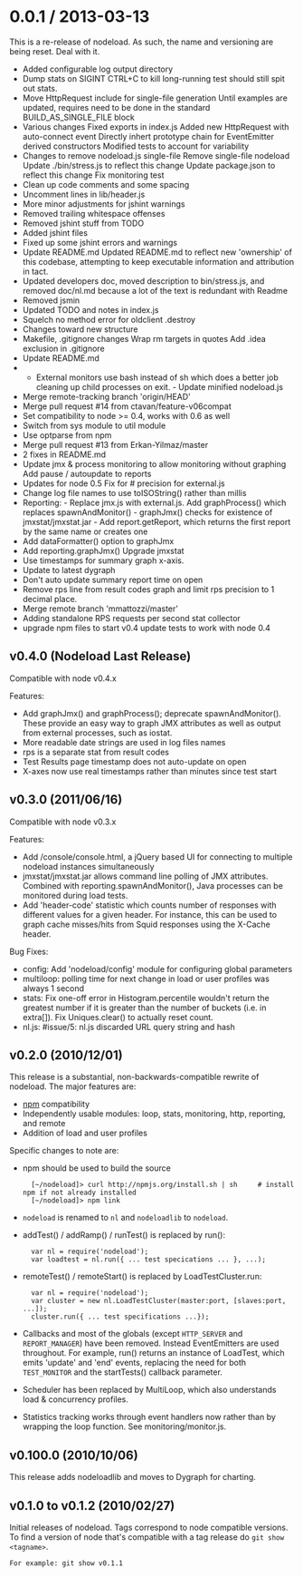 
0.0.1 / 2013-03-13 
==================

This is a re-release of nodeload. As such, the name and versioning are being reset. Deal with it.

  * Added configurable log output directory
  * Dump stats on SIGINT CTRL+C to kill long-running test should still spit out stats.
  * Move HttpRequest include for single-file generation Until examples are updated, requires need to be done in the standard BUILD_AS_SINGLE_FILE block
  * Various changes Fixed exports in index.js Added new HttpRequest with auto-connect event Directly inhert prototype chain for EventEmitter derived constructors Modified tests to account for variability
  * Changes to remove nodeload.js single-file Remove single-file nodeload Update ./bin/stress.js to reflect this change Update package.json to reflect this change Fix monitoring test
  * Clean up code comments and some spacing
  * Uncomment lines in lib/header.js
  * More minor adjustments for jshint warnings
  * Removed trailing whitespace offenses
  * Removed jshint stuff from TODO
  * Added jshint files
  * Fixed up some jshint errors and warnings
  * Update README.md Updated README.md to reflect new 'ownership' of this codebase, attempting to keep executable information and attribution in tact.
  * Updated developers doc, moved description to bin/stress.js, and removed doc/nl.md because a lot of the text is redundant with Readme
  * Removed jsmin
  * Updated TODO and notes in index.js
  * Squelch no method error for oldclient .destroy
  * Changes toward new structure
  * Makefile, .gitignore changes Wrap rm targets in quotes Add .idea exclusion in .gitignore
  * Update README.md
  * - External monitors use bash instead of sh which does a better job cleaning up child processes on exit. - Update minified nodeload.js
  * Merge remote-tracking branch 'origin/HEAD'
  * Merge pull request #14 from ctavan/feature-v06compat
  * Set compatibility to node >= 0.4, works with 0.6 as well
  * Switch from sys module to util module
  * Use optparse from npm
  * Merge pull request #13 from Erkan-Yilmaz/master
  * 2 fixes in README.md
  * Update jmx & process monitoring to allow monitoring without graphing Add pause / autoupdate to reports
  * Updates for node 0.5 Fix for # precision for external.js
  * Change log file names to use toISOString() rather than millis
  * Reporting: - Replace jmx.js with external.js. Add graphProcess() which replaces spawnAndMonitor() - graphJmx() checks for existence of jmxstat/jmxstat.jar - Add report.getReport, which returns the first report by the same name or creates one
  * Add dataFormatter() option to graphJmx
  * Add reporting.graphJmx() Upgrade jmxstat
  * Use timestamps for summary graph x-axis.
  * Update to latest dygraph
  * Don't auto update summary report time on open
  * Remove rps line from result codes graph and limit rps precision to 1 decimal place.
  * Merge remote branch 'mmattozzi/master'
  * Adding standalone RPS requests per second stat collector
  * upgrade npm files to start v0.4 update tests to work with node 0.4

## v0.4.0 (Nodeload Last Release) ##

Compatible with node v0.4.x

Features:

* Add graphJmx() and graphProcess(); deprecate spawnAndMonitor(). These provide an easy way to graph JMX attributes as well as output from external processes, such as iostat.
* More readable date strings are used in log files names
* rps is a separate stat from result codes
* Test Results page timestamp does not auto-update on open
* X-axes now use real timestamps rather than minutes since test start

## v0.3.0 (2011/06/16) ##

Compatible with node v0.3.x

Features:

* Add /console/console.html, a jQuery based UI for connecting to multiple nodeload instances simultaneously
* jmxstat/jmxstat.jar allows command line polling of JMX attributes. Combined with reporting.spawnAndMonitor(), Java processes can be monitored during load tests.
* Add 'header-code' statistic which counts number of responses with different values for a given header. For instance, this can be used to graph cache misses/hits from Squid responses using the X-Cache header.

Bug Fixes:

* config: Add 'nodeload/config' module for configuring global parameters
* multiloop: polling time for next change in load or user profiles was always 1 second
* stats: Fix one-off error in Histogram.percentile wouldn't return the greatest number if it is greater than the number of buckets (i.e. in extra[]). Fix Uniques.clear() to actually reset count.
* nl.js: #issue/5: nl.js discarded URL query string and hash

## v0.2.0 (2010/12/01) ##

This release is a substantial, non-backwards-compatible rewrite of nodeload. The major features are:

* [npm](http://npmjs.org/) compatibility
* Independently usable modules: loop, stats, monitoring, http, reporting, and remote
* Addition of load and user profiles

Specific changes to note are:

* npm should be used to build the source

        [~/nodeload]> curl http://npmjs.org/install.sh | sh     # install npm if not already installed
        [~/nodeload]> npm link

* `nodeload` is renamed to `nl` and `nodeloadlib` to `nodeload`.

* addTest() / addRamp() / runTest() is replaced by run():

        var nl = require('nodeload');
        var loadtest = nl.run({ ... test specications ... }, ...);

* remoteTest() / remoteStart() is replaced by LoadTestCluster.run:

        var nl = require('nodeload');
        var cluster = new nl.LoadTestCluster(master:port, [slaves:port, ...]);
        cluster.run({ ... test specifications ...});

* Callbacks and most of the globals (except `HTTP_SERVER` and `REPORT_MANAGER`) have been removed. Instead EventEmitters are used throughout. For example, run() returns an instance of LoadTest, which emits 'update' and 'end' events, replacing the need for both `TEST_MONITOR` and the startTests() callback parameter.

* Scheduler has been replaced by MultiLoop, which also understands load & concurrency profiles.

* Statistics tracking works through event handlers now rather than by wrapping the loop function. See monitoring/monitor.js.

## v0.100.0 (2010/10/06) ##

This release adds nodeloadlib and moves to Dygraph for charting.

## v0.1.0 to v0.1.2 (2010/02/27) ##

Initial releases of nodeload. Tags correspond to node compatible versions. To find a version of node that's compatible with a tag release do `git show <tagname>`.

    For example: git show v0.1.1
